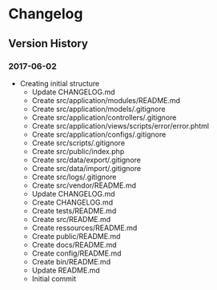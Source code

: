 # Changelog
## Version History

### 2017-06-02

* Creating initial structure
  * Update CHANGELOG.md
  * Create src/application/modules/README.md
  * Create src/application/models/.gitignore
  * Create src/application/controllers/.gitignore
  * Create src/application/views/scripts/error/error.phtml
  * Create src/application/configs/.gitignore
  * Create src/scripts/.gitignore
  * Create src/public/index.php
  * Create src/data/export/.gitignore
  * Create src/data/import/.gitignore
  * Create src/logs/.gitignore
  * Create src/vendor/README.md
  * Update CHANGELOG.md
  * Create CHANGELOG.md
  * Create tests/README.md
  * Create src/README.md
  * Create ressources/README.md
  * Create public/README.md
  * Create docs/README.md
  * Create config/README.md
  * Create bin/README.md
  * Update README.md
  * Initial commit
